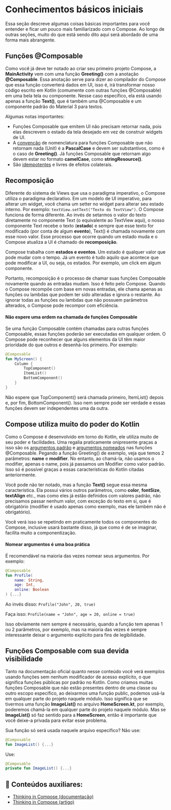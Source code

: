 # Conhecimentos básicos iniciais

Essa seção descreve algumas coisas básicas importantes para você entender e ficar um pouco mais familiarizado com o Compose. Ao longo de outras seções, muito do que está sendo dito aqui será abordado de uma forma mais abrangente.

## Funções @Composable

Como você já deve ter notado ao criar seu primeiro projeto Compose, a **MainActivity** vem com uma função **Greeting()** com a anotação **@Composable**. Essa anotação serve para dizer ao compilador do Compose que essa função converterá dados em UI, isso é, irá transformar nosso código escrito em Kotlin (comumente com outras funções @Composable) em uma bela tela ou componente. Nesse caso específico, ela está usando apenas a função **Text()**, que é também uma @Composable e um componente padrão do Material 3 para textos.

Algumas notas importantes:

- Funções Composable que emitem UI não precisam retornar nada, pois elas descrevem o estado da tela desejado em vez de construir widgets de UI.
- A [convenção](https://github.com/androidx/androidx/blob/androidx-main/compose/docs/compose-api-guidelines.md#naming-unit-composable-functions-as-entities) de nomenclatura para funções Composable que não retornam nada (Unit) é a **PascalCase** e devem ser substantivos, como é o caso de **Greeting()**. Já funções Composable que retornam algo devem estar no formato **camelCase**, como **stringResource()**.
- São [idempotentes](https://en.wikipedia.org/wiki/Idempotence#Computer_science_meaning) e livres de efeitos colaterais.

## Recomposição

Diferente do sistema de Views que usa o paradigma imperativo, o Compose utiliza o paradigma declarativo. Em um modelo de UI imperativo, para alterar um widget, você chama um setter no widget para alterar seu estado interno. Por exemplo: ```textView.setText("Texto do TextView")```. O Compose funciona de forma diferente. Ao invés de setarmos o valor do texto diretamente no componente Text (o equivalente ao TextView aqui), o nosso componente Text recebe o texto (**estado**) e sempre que esse texto for modificado (por conta de algum **evento**), Text() é chamada novamente com esse novo valor. Esse processo que ocorre quando um estado muda e o Compose atualiza a UI é chamado de **recomposição**.

Compose trabalha com **estados e eventos**. Um estado é qualquer valor que pode mudar com o tempo. Já um evento é tudo aquilo que acontece que pode modificar a UI, ou seja, os estados. Por exemplo, um click em algum componente.

Portanto, recomposição é o processo de chamar suas funções Composable novamente quando as entradas mudam. Isso é feito pelo Compose. Quando o Compose recompõe com base em novas entradas, ele chama apenas as funções ou lambdas que podem ter sido alteradas e ignora o restante. Ao ignorar todas as funções ou lambdas que não possuem parâmetros alterados, o Compose pode recompor com eficiência.

#### Não espere uma ordem na chamada de funções Composable

Se uma função Composable contém chamadas para outras funções Composable, essas funções poderão ser executadas em qualquer ordem. O Compose pode reconhecer que alguns elementos da UI têm maior prioridade do que outros e desenhá-los primeiro. Por exemplo:

```kotlin
@Composable
fun MyScreen() {
    Column {
        TopComponent()
        ItemList()
        BottomComponent()
    }
}
```

Não espere que TopComponent() será chamada primeiro, ItemList() depois e, por fim, BottomComponent(). Isso nem sempre pode ser verdade e essas funções devem ser independentes uma da outra. 

## Compose utiliza muito do poder do Kotlin

Como o Compose é desenvolvido em torno do Kotlin, ele utiliza muito de seu poder e facilidades. Uma regalia praticamente onipresente graças a isso são os [argumentos padrão](https://kotlinlang.org/docs/functions.html#default-arguments) e [argumentos nomeados](https://kotlinlang.org/docs/functions.html#named-arguments) nas funções @Composable. Pegando a função Greeting() de exemplo, veja que temos 2 parâmetros: **name** e **modifier**. No entanto, ao chamá-la, não usamos o modifier, apenas o name, pois já passamos um Modifier como valor padrão. Isso só é possível graças a essas características do Kotlin citadas anteriormente.

Você pode não ter notado, mas a função **Text()** segue essa mesma característica. Ela possui vários outros parâmetros, como **color**, **fontSize**, **textAlign** etc., mas como eles já estão definidos com valores padrão, não precisamos passar nenhum valor, com exceção do texto em si, que é obrigatório (modifier é usado apenas como exemplo, mas ele também não é obrigatório).

Você verá isso se repetindo em praticamente todos os componentes do Compose, inclusive usará bastante disso, já que como é de se imaginar, facilita muito a componentização.

#### Nomear argumentos é uma boa prática

É recomendável na maioria das vezes nomear seus argumentos. Por exemplo:

```kotlin
@Composable
fun Profile(
    name: String,
    age: Int,
    online: Boolean
) {...}
```

Ao invés disso: ```Profile("John", 20, true)```

Faça isso: ```Profile(name = "John", age = 20, online = true)```

Isso obviamente nem sempre é necessário, quando a função tem apenas 1 ou 2 parâmetros, por exemplo, mas na maioria das vezes é sempre interessante deixar o argumento explícito para fins de legibilidade.

## Funções Composable com sua devida visibilidade

Tanto na documentação oficial quanto nesse conteúdo você verá exemplos usando funções sem nenhum modificador de acesso explícito, o que significa funções públicas por padrão no Kotlin. Como criamos muitas funções Composable que não estão presentes dentro de uma classe ou outro escopo específico, ao deixarmos uma função public, podemos usá-la em qualquer parte do projeto naquele módulo. Isso significa que se tivermos uma função **ImageList()** no arquivo **HomeScreen.kt**, por exemplo, poderemos chamá-la em qualquer parte do projeto naquele módulo. Mas se **ImageList()** só faz sentido para a **HomeScreen**, então é importante que você deixe-a privada para evitar esse problema.

Sua função só será usada naquele arquivo específico? Não use:

```kotlin
@Composable
fun ImageList() {...}
```

Use:

```kotlin
@Composable
private fun ImageList() {...}
```


## :link: Conteúdos auxiliares:
- [Thinking in Compose (documentação)](https://developer.android.com/jetpack/compose/mental-model)
- [Thinking in Compose (artigo)](https://medium.com/androiddevelopers/thinking-in-compose-c4ef150bb7cf)